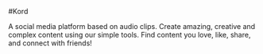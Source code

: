 #Kord 

A social media platform based on audio clips. Create amazing, creative and complex content using our simple tools.
Find content you love, like, share, and connect with friends!   
